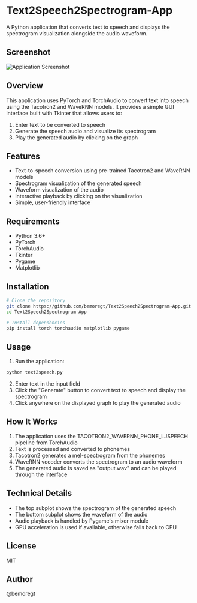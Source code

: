 # Text2Speech2Spectrogram-App

A Python application that converts text to speech and displays the spectrogram visualization alongside the audio waveform.

## Screenshot

![Application Screenshot](./screenshot.png)

## Overview

This application uses PyTorch and TorchAudio to convert text into speech using the Tacotron2 and WaveRNN models. It provides a simple GUI interface built with Tkinter that allows users to:

1. Enter text to be converted to speech
2. Generate the speech audio and visualize its spectrogram
3. Play the generated audio by clicking on the graph

## Features

- Text-to-speech conversion using pre-trained Tacotron2 and WaveRNN models
- Spectrogram visualization of the generated speech
- Waveform visualization of the audio
- Interactive playback by clicking on the visualization
- Simple, user-friendly interface

## Requirements

- Python 3.6+
- PyTorch
- TorchAudio
- Tkinter
- Pygame
- Matplotlib

## Installation

```bash
# Clone the repository
git clone https://github.com/bemoregt/Text2Speech2Spectrogram-App.git
cd Text2Speech2Spectrogram-App

# Install dependencies
pip install torch torchaudio matplotlib pygame
```

## Usage

1. Run the application:
```bash
python text2speech.py
```

2. Enter text in the input field
3. Click the "Generate" button to convert text to speech and display the spectrogram
4. Click anywhere on the displayed graph to play the generated audio

## How It Works

1. The application uses the TACOTRON2_WAVERNN_PHONE_LJSPEECH pipeline from TorchAudio
2. Text is processed and converted to phonemes
3. Tacotron2 generates a mel-spectrogram from the phonemes
4. WaveRNN vocoder converts the spectrogram to an audio waveform
5. The generated audio is saved as "output.wav" and can be played through the interface

## Technical Details

- The top subplot shows the spectrogram of the generated speech
- The bottom subplot shows the waveform of the audio
- Audio playback is handled by Pygame's mixer module
- GPU acceleration is used if available, otherwise falls back to CPU

## License

MIT

## Author

@bemoregt